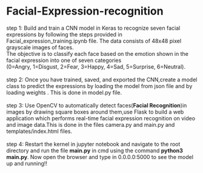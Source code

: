 # Facial-Expression-recognition
step 1:
Build and train a CNN model in Keras to recognize seven facial expressions by following the steps provided in Facial_expression_training.ipynb file. 
The data consists of 48x48 pixel grayscale images of faces. <br>The objective is to classify each face based on the emotion shown in the facial expression into one of seven categories <br>(0=Angry, 1=Disgust, 2=Fear, 3=Happy, 4=Sad, 5=Surprise, 6=Neutral).<br><br>
step 2:
Once you have trained, saved, and exported the CNN,create a model class to predict the expressions by loading the model from json file and by loading weights . This is done in model.py file.<br><br>
step 3:
Use OpenCV to automatically detect faces(<b>Facial Recognition</b>)in images by drawing square boxes around them,use Flask to build a web application which performs real-time facial expression recognition on video and image data.This is done in the files camera.py and main.py and templates/index.html files.<br><br>
step 4:
Restart the kernel in jupyter notebook and navigate to the root directory and run the file <b>main.py</b> in cmd using the command <b>python3 main.py</b>.
Now open the browser and type in 0.0.0.0:5000 to see the model up and running!!


 

